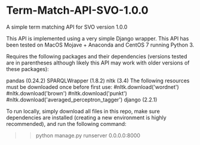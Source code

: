 # Term-Match-API-SVO-1.0.0
A simple term matching API for SVO version 1.0.0

This API is implemented using a very simple Django wrapper. This API has been tested on MacOS Mojave + Anaconda and CentOS 7 running Python 3.

Requires the following packages and their dependencies (versions tested are in parentheses although likely this API may work with older versions of these packages):

pandas (0.24.2)
SPARQLWrapper (1.8.2)
nltk (3.4)
The following resources must be downloaded once before first use:
#nltk.download('wordnet')
#nltk.download('brown')
#nltk.download('punkt')
#nltk.download('averaged_perceptron_tagger')
django (2.2.1)

To run locally, simply download all files in this repo, make sure dependencies are installed (creating a new environment is highly recommended), and run the following command:

>> python manage.py runserver 0.0.0.0:8000

